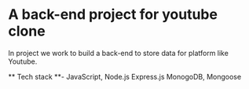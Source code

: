 # A back-end project for youtube clone

In project we work to build a back-end to store data for platform like Youtube.

** Tech stack **- JavaScript, Node.js Express.js MonogoDB, Mongoose
